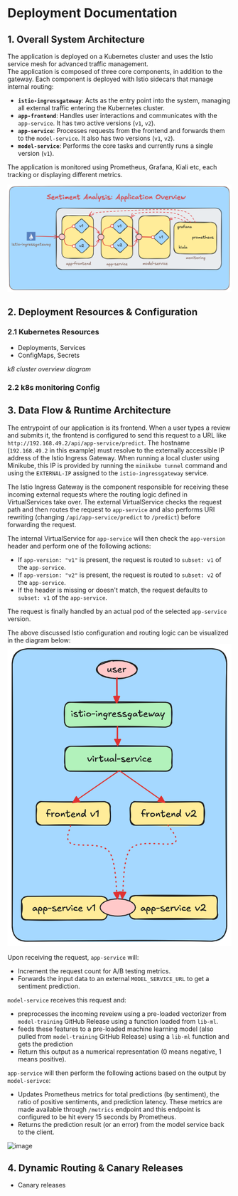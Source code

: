 # Deployment Documentation   

## 1. Overall System Architecture

The application is deployed on a Kubernetes cluster and uses the Istio service mesh for advanced traffic management.  
The application is composed of three core components, in addition to the gateway. Each component is deployed with Istio sidecars that manage internal routing:

- **`istio-ingressgateway`**: Acts as the entry point into the system, managing all external traffic entering the Kubernetes cluster.
- **`app-frontend`**: Handles user interactions and communicates with the `app-service`. It has two active versions (`v1`, `v2`).
- **`app-service`**: Processes requests from the frontend and forwards them to the `model-service`. It also has two versions (`v1`, `v2`).
- **`model-service`**: Performs the core tasks and currently runs a single version (`v1`).

The application is monitored using Prometheus, Grafana, Kiali etc, each tracking or displaying different metrics.

![Application Architecture Overview](images/app-overview.png)

## 2. Deployment Resources & Configuration

### 2.1 Kubernetes Resources
- Deployments, Services
- ConfigMaps, Secrets

_k8 cluster overview diagram_

### 2.2 k8s monitoring Config

## 3. Data Flow & Runtime Architecture

The entrypoint of our application is its frontend. When a user types a review and submits it, the frontend is configured to send this request to a URL like `http://192.168.49.2/api/app-service/predict`. The hostname (`192.168.49.2` in this example) must resolve to the externally accessible IP address of the Istio Ingress Gateway. When running a local cluster using Minikube, this IP is provided by running the `minikube tunnel` command and using the `EXTERNAL-IP` assigned to the `istio-ingressgateway` service.

The Istio Ingress Gateway is the component responsible for receiving these incoming external requests where the routing logic defined in VirtualServices take over.  The external VirtualService  checks the request path and then routes the request to `app-service` and also performs URI rewriting (changing `/api/app-service/predict` to `/predict`) before forwarding the request.

The internal VirtualService for `app-service` will then check the `app-version` header and perform one of the following actions:
- If `app-version: "v1"` is present, the request is routed to `subset: v1` of the `app-service`.
- If `app-version: "v2"` is present, the request is routed to `subset: v2` of the `app-service`.
- If the header is missing or doesn't match, the request defaults to `subset: v1` of the `app-service`.

The request is finally handled by an actual pod of the selected `app-service` version.

The above discussed Istio configuration and routing logic can be visualized in the diagram below:
![Istio Congiguration](images/istio-config.png)

Upon receiving the request, `app-service` will: 
- Increment the request count for A/B testing metrics.
- Forwards the input data to an external `MODEL_SERVICE_URL` to get a sentiment prediction.

`model-service` receives this request and:
- preprocesses the incoming reveiew using a pre-loaded vectorizer from `model-training` GitHub Release using a function loaded from `lib-ml`.
- feeds these features to a pre-loaded machine learning model (also pulled from `model-training` GitHub Release) using a `lib-ml` function and gets the prediction
- Return this output as a numerical representation (0 means negative, 1 means positive).

`app-service` will then perform the following actions based on the output by `model-serivce`:
- Updates Prometheus metrics for total predictions (by sentiment), the ratio of positive sentiments, and prediction latency. These metrics are made available through `/metrics` endpoint and this endpoint is configured to be hit every 15 seconds by Prometheus. 
- Returns the prediction result (or an error) from the model service back to the client.

![image](https://github.com/user-attachments/assets/bcb20cba-fb47-4ac3-8c97-a50ef4265e7b)


## 4. Dynamic Routing & Canary Releases

- Canary releases

